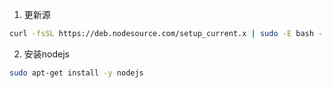 1. 更新源

```sh
curl -fsSL https://deb.nodesource.com/setup_current.x | sudo -E bash -
```

2. 安装nodejs

```sh
sudo apt-get install -y nodejs
```
